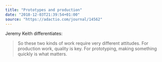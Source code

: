 ```yaml
---
title: "Prototypes and production"
date: "2018-12-03T21:39:54+01:00"
source: "https://adactio.com/journal/14562"
---
```


Jeremy Keith differentiates:

> So these two kinds of work require very different attitudes. For production work, quality is key. For prototyping, making something quickly is what matters.
